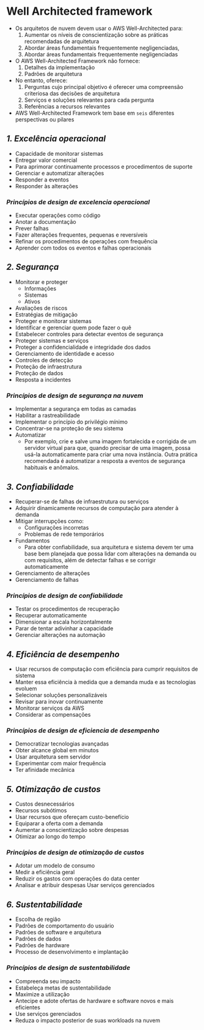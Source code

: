 # **Well Architected framework**

- Os arquitetos de nuvem devem usar o AWS Well-Architected para:
  1. Aumentar os níveis de conscientização sobre as práticas recomendadas de arquitetura
  2. Abordar áreas fundamentais frequentemente negligenciadas,
  3. Abordar áreas fundamentais frequentemente negligenciadas
- O AWS Well-Architected Framework não fornece:
  1. Detalhes da implementação
  2. Padrões de arquitetura
- No entanto, oferece:
  1. Perguntas cujo principal objetivo é oferecer uma compreensão criteriosa das decisões de arquitetura
  2. Serviços e soluções relevantes para cada pergunta
  3. Referências a recursos relevantes
- AWS Well-Architected Framework tem base em `seis` diferentes perspectivas ou pilares

## **_1. Excelência operacional_**

- Capacidade de monitorar sistemas
- Entregar valor comercial
- Para aprimorar continuamente processos e procedimentos de suporte
- Gerenciar e automatizar alterações
- Responder a eventos
- Responder às alterações

### **_Princípios de design de excelencia operacional_**

- Executar operações como código
- Anotar a documentação
- Prever falhas
- Fazer alterações frequentes, pequenas e reversíveis
- Refinar os procedimentos de operações com frequência
- Aprender com todos os eventos e falhas operacionais

## **_2. Segurança_**

- Monitorar e proteger
  - Informações
  - Sistemas
  - Ativos
- Avaliações de riscos
- Estratégias de mitigação
- Proteger e monitorar sistemas
- Identificar e gerenciar quem pode fazer o quê
- Estabelecer controles para detectar eventos de segurança
- Proteger sistemas e serviços
- Proteger a confidencialidade e integridade dos dados
- Gerenciamento de identidade e acesso
- Controles de detecção
- Proteção de infraestrutura
- Proteção de dados
- Resposta a incidentes

### **_Princípios de design de segurança na nuvem_**

- Implementar a segurança em todas as camadas
- Habilitar a rastreabilidade
- Implementar o princípio do privilégio mínimo
- Concentrar-se na proteção de seu sistema
- Automatizar
  - Por exemplo, crie e salve uma imagem fortalecida e corrigida de um servidor virtual para que, quando precisar de uma imagem, possa usá-la automaticamente para criar uma nova instância. Outra prática recomendada é automatizar a resposta a eventos de segurança habituais e anômalos.

## **_3. Confiabilidade_**

- Recuperar-se de falhas de infraestrutura ou serviços
- Adquirir dinamicamente recursos de computação para atender à demanda
- Mitigar interrupções como:
  - Configurações incorretas
  - Problemas de rede temporários
- Fundamentos
  - Para obter confiabilidade, sua arquitetura e sistema devem ter uma base bem planejada que possa lidar com alterações na demanda ou com requisitos, além de detectar falhas e se corrigir automaticamente
- Gerenciamento de alterações
- Gerenciamento de falhas

### **_Princípios de design de confiabilidade_**

- Testar os procedimentos de recuperação
- Recuperar automaticamente
- Dimensionar a escala horizontalmente
- Parar de tentar adivinhar a capacidade
- Gerenciar alterações na automação

## **_4. Eficiência de desempenho_**

- Usar recursos de computação com eficiência para cumprir requisitos de sistema
- Manter essa eficiência à medida que a demanda muda e as tecnologias evoluem
- Selecionar soluções personalizáveis
- Revisar para inovar continuamente
- Monitorar serviços da AWS
- Considerar as compensações

### **_Princípios de design de eficiencia de desempenho_**

- Democratizar tecnologias avançadas
- Obter alcance global em minutos
- Usar arquitetura sem servidor
- Experimentar com maior frequência
- Ter afinidade mecânica

## **_5. Otimização de custos_**

- Custos desnecessários
- Recursos subótimos
- Usar recursos que ofereçam custo-benefício
- Equiparar a oferta com a demanda
- Aumentar a conscientização sobre despesas
- Otimizar ao longo do tempo

### **_Princípios de design de otimização de custos_**

- Adotar um modelo de consumo
- Medir a eficiência geral
- Reduzir os gastos com operações do data center
- Analisar e atribuir despesas Usar serviços gerenciados

## **_6. Sustentabilidade_**

- Escolha de região
- Padrões de comportamento do usuário
- Padrões de software e arquitetura
- Padrões de dados
- Padrões de hardware
- Processo de desenvolvimento e implantação

### **_Princípios de design de sustentabilidade_**

- Compreenda seu impacto
- Estabeleça metas de sustentabilidade
- Maximize a utilização
- Antecipe e adote ofertas de hardware e software novos e mais eficientes
- Use serviços gerenciados
- Reduza o impacto posterior de suas workloads na nuvem
